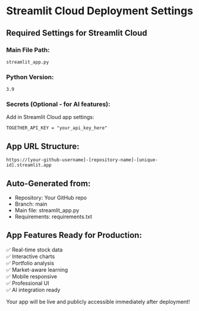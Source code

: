 # Streamlit Cloud Deployment Settings

## Required Settings for Streamlit Cloud

### Main File Path:
```
streamlit_app.py
```

### Python Version:
```
3.9
```

### Secrets (Optional - for AI features):
Add in Streamlit Cloud app settings:
```
TOGETHER_API_KEY = "your_api_key_here"
```

## App URL Structure:
```
https://[your-github-username]-[repository-name]-[unique-id].streamlit.app
```

## Auto-Generated from:
- Repository: Your GitHub repo
- Branch: main 
- Main file: streamlit_app.py
- Requirements: requirements.txt

## App Features Ready for Production:
✅ Real-time stock data  
✅ Interactive charts  
✅ Portfolio analysis  
✅ Market-aware learning  
✅ Mobile responsive  
✅ Professional UI  
✅ AI integration ready  

Your app will be live and publicly accessible immediately after deployment!